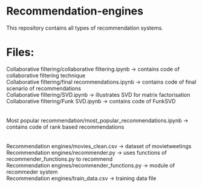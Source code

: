 # Recommendation-engines
This repository contains all types of recommendation systems.

# Files:
Collaborative filtering/collaborative filtering.ipynb -> contains code of collaborative filtering technique <br>
Collaborative filtering/final recommendations.ipynb -> contains code of final scenario of recommendations<br>
Collaborative filtering/SVD.ipynb -> illustrates SVD for matrix factorisation<br>
Collaborative filtering/Funk SVD.ipynb -> contains code of FunkSVD<br>
<br>
<br>
Most popular recommendation/most_popular_recommendations.ipynb -> contains code of rank based recommendations<br>
<br>
<br>
Recommendation engines/movies_clean.csv -> dataset of movietweetings<br>
Recommendation engines/recommender.py -> uses functions of recommender_functions.py to recommend<br>
Recommendation engines/recommender_functions.py -> module of recommeder system<br>
Recommendation engines/train_data.csv -> training data file<br>
